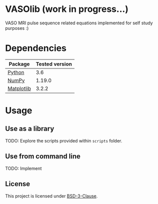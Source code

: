 # VASOlib (work in progress...)
VASO MRI pulse sequence related equations implemented for self study purposes :)

# Dependencies
| Package                                            | Tested version |
|----------------------------------------------------|----------------|
| [Python](https://www.python.org/downloads/release) | 3.6            |
| [NumPy](http://www.numpy.org/)                     | 1.19.0         |
| [Matplotlib](https://matplotlib.org/)              | 3.2.2         |

# Usage
## Use as a library
TODO: Explore the scripts provided within `scripts` folder.

## Use from command line
TODO: Implement

## License
This project is licensed under [BSD-3-Clause](https://opensource.org/licenses/BSD-3-Clause).
